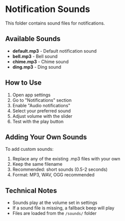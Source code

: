 # Notification Sounds

This folder contains sound files for notifications.

## Available Sounds

- **default.mp3** - Default notification sound
- **bell.mp3** - Bell sound
- **chime.mp3** - Chime sound  
- **ding.mp3** - Ding sound

## How to Use

1. Open app settings
2. Go to "Notifications" section
3. Enable "Audio notifications"
4. Select your preferred sound
5. Adjust volume with the slider
6. Test with the play button

## Adding Your Own Sounds

To add custom sounds:
1. Replace any of the existing .mp3 files with your own
2. Keep the same filename
3. Recommended: short sounds (0.5-2 seconds)
4. Format: MP3, WAV, OGG recommended

## Technical Notes

- Sounds play at the volume set in settings
- If a sound file is missing, a fallback beep will play
- Files are loaded from the `/sounds/` folder